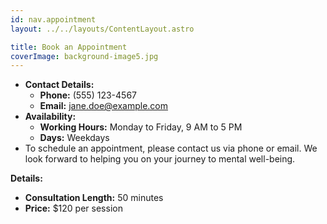 ```yaml
---
id: nav.appointment
layout: ../../layouts/ContentLayout.astro

title: Book an Appointment
coverImage: background-image5.jpg
---
```


-   **Contact Details:**
    -   **Phone:** (555) 123-4567
    -   **Email:** jane.doe@example.com
-   **Availability:**
    -   **Working Hours:** Monday to Friday, 9 AM to 5 PM
    -   **Days:** Weekdays
-   To schedule an appointment, please contact us via phone or email. We look forward to helping you on your journey to mental well-being.

**Details:**

-   **Consultation Length:** 50 minutes
-   **Price:** $120 per session
